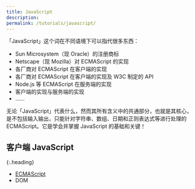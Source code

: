 ```yaml
---
title: JavaScript
description: 
permalink: /tutorials/javascript/
---
```


「JavaScript」这个词在不同语境下可以指代很多东西：

- Sun Microsystem（现 Oracle）的注册商标
- Netscape（现 Mozilla）对 ECMAScript 的实现
- 各厂商对 ECMAScript 在客户端的实现
- 各厂商对 ECMAScript 在客户端的实现及 W3C 制定的 API
- Node.js 等 ECMAScript 在服务端的实现
- 客户端的实现与服务端的实现
- ……

无论「JavaScript」代表什么，然而其所有含义中的共通部分，也就是其核心，是不包括输入输出，只能针对字符串、数组、日期和正则表达式等进行处理的 ECMAScript。它是学会并掌握 JavaScript 的基础和关键！

## 客户端 JavaScript
{:.heading}

- [ECMAScript](es/)
- DOM
